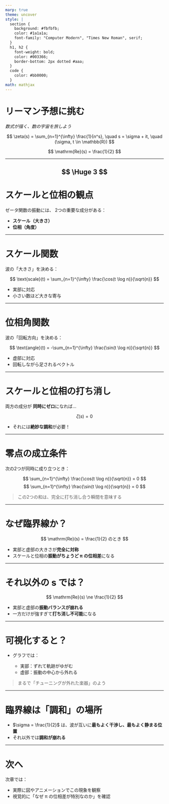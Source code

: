 ```yaml
---
marp: true
theme: uncover
style: |
  section {
    background: #fbfbfb;
    color: #1a1a1a;
    font-family: "Computer Modern", "Times New Roman", serif;
  }
  h1, h2 {
    font-weight: bold;
    color: #003366;
    border-bottom: 2px dotted #aaa;
  }
  code {
    color: #bb0000;
  }
math: mathjax
---
```


<!-- スライド 3 -->

# リーマン予想に挑む

_数式が描く、数の宇宙を旅しよう_

$$
\zeta(s) = \sum_{n=1}^{\infty} \frac{1}{n^s}, \quad s = \sigma + it, \quad (\sigma, t \in \mathbb{R})
$$

$$
\mathrm{Re}(s) = \frac{1}{2}
$$

---
$$
\Huge 3
$$
---

# スケールと位相の観点

ゼータ関数の振動には、
2つの重要な成分がある：

- **スケール（大きさ）**
- **位相（角度）**

---

# スケール関数

波の「大きさ」を決める：

$$
\text{scale}(t) = \sum_{n=1}^{\infty} \frac{\cos(t \log n)}{\sqrt{n}}
$$

- 実部に対応
- 小さい数ほど大きな寄与

---

# 位相角関数

波の「回転方向」を決める：

$$
\text{angle}(t) = -\sum_{n=1}^{\infty} \frac{\sin(t \log n)}{\sqrt{n}}
$$

- 虚部に対応
- 回転しながら足されるベクトル

---

# スケールと位相の打ち消し

両方の成分が
**同時にゼロ**になれば…

$$
\zeta(s) = 0
$$

- それには**絶妙な調和**が必要！

---

# 零点の成立条件

次の2つが同時に成り立つとき：

$$
\sum_{n=1}^{\infty} \frac{\cos(t \log n)}{\sqrt{n}} = 0
$$
$$
\sum_{n=1}^{\infty} \frac{\sin(t \log n)}{\sqrt{n}} = 0
$$

> この2つの和は、完全に打ち消し合う瞬間を意味する

---

# なぜ臨界線か？

$$
\mathrm{Re}(s) = \frac{1}{2} のとき
$$

- 実部と虚部の大きさが**完全に対称**
- スケールと位相の**振動がちょうど π の位相差**になる

---

# それ以外の s では？

$$
\mathrm{Re}(s) \ne \frac{1}{2}
$$

- 実部と虚部の**振動バランスが崩れる**
- 一方だけが強すぎて**打ち消し不可能**になる

---

# 可視化すると？

- グラフでは：

  - 実部：ずれて軌跡がゆがむ
  - 虚部：振動の中心から外れる

> まるで「チューニングが外れた楽器」のよう

---

# 臨界線は「調和」の場所

- $\sigma = \frac{1}{2}$ は、波が互いに**最もよく干渉し、最もよく静まる位置**
- それ以外では**調和が崩れる**

---

# 次へ

次章では：

- 実際に図やアニメーションでこの現象を観察
- 視覚的に「なぜ π の位相差が特別なのか」を確認
